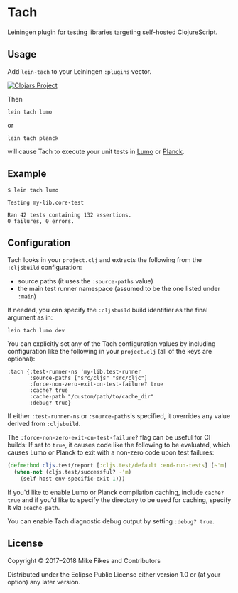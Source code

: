 # Tach

Leiningen plugin for testing libraries targeting self-hosted ClojureScript.

## Usage

Add `lein-tach` to your Leiningen `:plugins` vector.

[![Clojars Project](https://img.shields.io/clojars/v/lein-tach.svg)](https://clojars.org/lein-tach)

Then

```
lein tach lumo
```

or

```
lein tach planck
```

will cause Tach to execute your unit tests in [Lumo](https://github.com/anmonteiro/lumo) or [Planck](http://planck-repl.org).

## Example

```
$ lein tach lumo

Testing my-lib.core-test

Ran 42 tests containing 132 assertions.
0 failures, 0 errors.
```

## Configuration

Tach looks in your `project.clj` and extracts the following from the `:cljsbuild` configuration:

- source paths (it uses the `:source-paths` value)
- the main test runner namespace (assumed to be the one listed under `:main`)

If needed, you can specify the `:cljsbuild` build identifier as the final argument as in:

```
lein tach lumo dev
```

You can explicitly set any of the Tach configuration values by including configuration like the following in your `project.clj` (all of the keys are optional):

```
:tach {:test-runner-ns 'my-lib.test-runner
       :source-paths ["src/cljs" "src/cljc"]
       :force-non-zero-exit-on-test-failure? true
       :cache? true
       :cache-path "/custom/path/to/cache_dir"
       :debug? true}
```

If either `:test-runner-ns` or `:source-paths`is specified, it overrides any value derived from `:cljsbuild`.

The `:force-non-zero-exit-on-test-failure?` flag can be useful for CI builds: If set to `true`, it causes code like the following to be evaluated, which causes Lumo or Planck to exit with a non-zero code upon test failures:

```clojure
(defmethod cljs.test/report [:cljs.test/default :end-run-tests] [~'m]
  (when-not (cljs.test/successful? ~'m)
    (self-host-env-specific-exit 1)))
```

If you'd like to enable Lumo or Planck compilation caching, include `cache? true` and if you'd like to specify the directory to be used for caching, specify it via `:cache-path`.

You can enable Tach diagnostic debug output by setting `:debug? true`.

## License

Copyright © 2017–2018 Mike Fikes and Contributors

Distributed under the Eclipse Public License either version 1.0 or (at your option) any later version.
